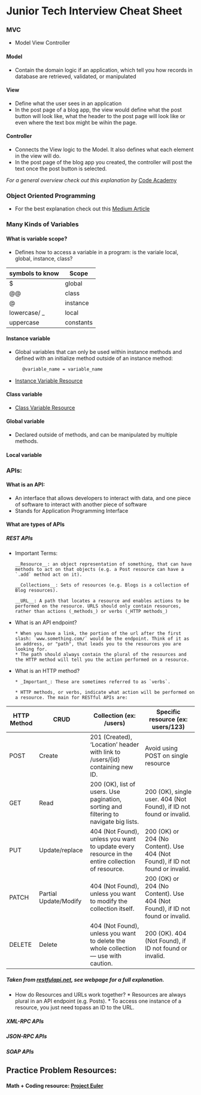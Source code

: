 # Junior Tech Interview Cheat Sheet

### MVC
* Model View Controller
#### Model
* Contain the domain logic if an application, which tell you how records in database are retrieved, validated, or manipulated

#### View
* Define what the user sees in an application
* In the post page of a blog app, the view would define what the post button will look like, what the header to the post page will look like or even where the text box might be wihin the page.

#### Controller
* Connects the View logic to the Model. It also defines what each element in the view will do.
* In the post page of the blog app you created, the controller will post the text once the post button is selected.

 _For a general overview check out this explanation by_ [Code Academy](https://www.codecademy.com/articles/mvc)

### Object Oriented Programming
* For the best explanation check out this [Medium Article](https://medium.freecodecamp.org/object-oriented-programming-concepts-21bb035f7260)

### Many Kinds of Variables
#### What is variable scope?
* Defines how to access a variable in a program: is the variale local, global, instance, class?


| symbols to know |	   Scope    |
|-----------------|-------------|
|        $        | global      |
|       @@        | class       |
|        @        | instance    |
| lowercase/ _    | local       |
| uppercase       | constants   |


#### Instance variable
* Global variables that can only be used within instance methods and defined with an initialize method outside of an instance method:
``` def initialize(@variable_name)
      @variable_name = variable_name
```
* [Instance Variable Resource](http://ruby-for-beginners.rubymonstas.org/writing_classes/instance_variables.html)

#### Class variable
* [Class Variable Resource](https://learn.co/lessons/ruby-class-variables-and-class-methods-readme)

#### Global variable
* Declared outside of methods, and can be manipulated by multiple methods.

#### Local variable

### APIs:
#### What is an API:
* An interface that allows developers to interact with data, and one piece of software to interact with another piece of software
* Stands for Application Programming Interface

#### What are types of APIs

##### REST APIs
* Important Terms:

      __Resource__: an object representation of something, that can have methods to act on that objects (e.g. a Post resource can have a `.add` method act on it).

      __Collections__: Sets of resources (e.g. Blogs is a collection of Blog resources).

      __URL__: A path that locates a resource and enables actions to be performed on the resource. URLS should only contain resources, rather than actions (_methods_) or verbs (_HTTP methods_)

* What is an API endpoint?

      * When you have a link, the portion of the url after the first slash: `www.something.com/` would be the endpoint. Think of it as an address, or "path", that leads you to the resources you are looking for.
      * The path should always contain the plural of the resources and the HTTP method will tell you the action performed on a resource.

* What is an HTTP method?

      * _Important_: These are sometimes referred to as `verbs`.

      * HTTP methods, or verbs, indicate what action will be performed on a resource. The main for RESTful APIs are:

HTTP Method | CRUD | Collection (ex: /users) | Specific resource (ex: users/123)
--- | --- | --- | ---
POST | Create | 201 (Created), ‘Location’ header with link to /users/{id} containing new ID.| Avoid using POST on single resource
GET | Read | 200 (OK), list of users. Use pagination, sorting and filtering to navigate big lists. | 200 (OK), single user. 404 (Not Found), if ID not found or invalid.
PUT | Update/replace | 404 (Not Found), unless you want to update every resource in the entire collection of resource. | 200 (OK) or 204 (No Content). Use 404 (Not Found), if ID not found or invalid.
PATCH | Partial Update/Modify | 404 (Not Found), unless you want to modify the collection itself. | 200 (OK) or 204 (No Content). Use 404 (Not Found), if ID not found or invalid.
DELETE | Delete | 404 (Not Found), unless you want to delete the whole collection — use with caution. | 200 (OK). 404 (Not Found), if ID not found or invalid.

##### Taken from [restfulapi.net](https://restfulapi.net/http-methods/), see webpage for a full explanation.



* How do Resources and URLs work together?
      * Resources are always plural in an API endpoint (e.g. Posts).
      * To access one instance of a resource, you just need topass an ID to the URL.

##### XML-RPC APIs
##### JSON-RPC APIs
##### SOAP APIs



## Practice Problem Resources:
#### Math + Coding resource: [Project Euler](https://projecteuler.net/archives)
